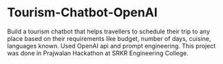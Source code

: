 # Tourism-Chatbot-OpenAI
Build a tourism chatbot that helps travellers to schedule their trip to any place based on their requirements like budget, number of days, cuisine, languages known. Used OpenAI api and prompt engineering. This project was done in Prajwalan Hackathon at SRKR Engineering College.
